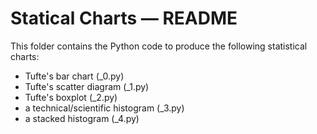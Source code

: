 # Statical Charts ― README

This folder contains the Python code to produce the following statistical charts:

-   Tufte's bar chart (_0.py)
-   Tufte's scatter diagram (_1.py)
-   Tufte's boxplot (_2.py)
-   a technical/scientific histogram (_3.py)
-   a stacked histogram (_4.py)
